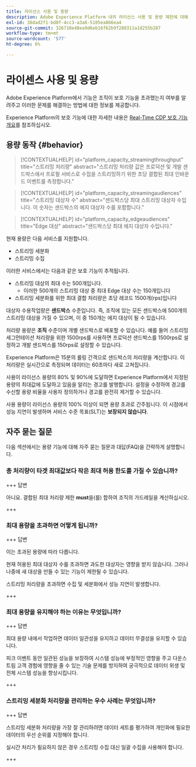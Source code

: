 ```yaml
---
title: 라이선스 사용 및 용량
description: Adobe Experience Platform 내의 라이선스 사용 및 용량 제한에 대해 알아봅니다.
exl-id: 38dad2f1-bd0f-4cc3-a3a6-5105ea866ea4
source-git-commit: 326710e48ea9d6eb16f62b9f288311a1d255b287
workflow-type: tm+mt
source-wordcount: '577'
ht-degree: 6%

---
```


# 라이센스 사용 및 용량

Adobe Experience Platform에서 기능은 조직이 보호 기능을 초과했는지 여부를 알려주고 이러한 문제를 해결하는 방법에 대한 정보를 제공합니다.

Experience Platform의 보호 기능에 대한 자세한 내용은 [Real-Time CDP 보호 기능 개요](../../rtcdp/guardrails/overview.md)를 참조하십시오.

## 용량 동작 {#behavior}

>[!CONTEXTUALHELP]
>id="platform_capacity_streamingthroughput"
>title="스트리밍 처리량"
>abstract="스트리밍 처리량 값은 프로덕션 및 개발 샌드박스에서 프로필 서비스로 수집을 스트리밍하기 위한 초당 결합된 최대 인바운드 이벤트를 측정합니다."

>[!CONTEXTUALHELP]
>id="platform_capacity_streamingaudiences"
>title="스트리밍 대상자 수"
>abstract="샌드박스당 최대 스트리밍 대상자 수입니다. 이 숫자는 샌드박스의 에지 대상자 수를 포함합니다."

>[!CONTEXTUALHELP]
>id="platform_capacity_edgeaudiences"
>title="Edge 대상"
>abstract="샌드박스당 최대 에지 대상자 수입니다."

현재 용량은 다음 서비스를 지원합니다.

- 스트리밍 세분화
- 스트리밍 수집

이러한 서비스에서는 다음과 같은 보호 기능이 추적됩니다.

- 스트리밍 대상의 최대 수는 500개입니다.
   - 이러한 500개의 스트리밍 대상 중 최대 Edge 대상 수는 150개입니다
- 스트리밍 세분화를 위한 최대 결합 처리량은 초당 레코드 1500개(rps)입니다

대상자 수용작업량은 **샌드박스** 수준입니다. 즉, 조직에 있는 모든 샌드박스에 500개의 스트리밍 대상을 가질 수 있으며, 이 중 150개는 에지 대상이 될 수 있습니다.

처리량 용량은 **조직** 수준이며 개별 샌드박스로 배포할 수 있습니다. 예를 들어 스트리밍 세그먼테이션 처리량을 위한 1500rps를 사용하면 프로덕션 샌드박스를 1500rps로 설정하고 개발 샌드박스를 150rps로 설정할 수 있습니다.

Experience Platform은 15분의 롤링 간격으로 샌드박스의 처리량을 계산합니다. 이 처리량은 실시간으로 측정되며 데이터는 60초마다 새로 고쳐집니다.

사용이 라이선스 용량의 80% 및 90%에 도달하면 Experience Platform에서 지정된 용량의 최대값에 도달하고 있음을 알리는 경고를 발행합니다. 설정을 수정하여 경고를 수신할 용량 비율을 사용자 정의하거나 경고를 완전히 제거할 수 있습니다.

사용 용량이 라이선스 용량의 100% 이상이 되면 용량 초과로 간주됩니다. 이 시점에서 성능 지연이 발생하며 서비스 수준 목표(SLT)는 **보장되지 않습니다**.

## 자주 묻는 질문

다음 섹션에서는 용량 기능에 대해 자주 묻는 질문과 대답(FAQ)을 간략하게 설명합니다.

### 총 처리량이 타겟 최대값보다 작은 최대 허용 한도를 가질 수 있습니까?

+++ 답변

아니요. 결합된 최대 처리량 제한 **must**&#x200B;을(를) 합하여 조직의 가드레일을 계산하십시오.

+++

### 최대 용량을 초과하면 어떻게 됩니까?

+++ 답변

이는 초과된 용량에 따라 다릅니다.

현재 허용된 최대 대상자 수를 초과하면 과도한 대상자는 영향을 받지 않습니다. 그러나 나중에 새 대상을 만들 수 있는 기능이 제한될 수 있습니다.

스트리밍 처리량을 초과하면 수집 및 세분화에서 성능 지연이 발생합니다.

+++

### 최대 용량을 유지해야 하는 이유는 무엇입니까?

+++ 답변

최대 용량 내에서 작업하면 데이터 일관성을 유지하고 데이터 무결성을 유지할 수 있습니다.

피크 이벤트 동안 일관된 성능을 보장하여 시스템 성능에 부정적인 영향을 주고 다운스트림 고객 경험에 영향을 줄 수 있는 기술 문제를 방지하여 궁극적으로 데이터 위생 및 전체 시스템 성능을 향상시킵니다.

+++

### 스트리밍 세분화 처리량을 관리하는 우수 사례는 무엇입니까?

+++ 답변

스트리밍 세분화 처리량을 가장 잘 관리하려면 데이터 세트를 평가하여 개인화에 필요한 데이터의 우선 순위를 지정해야 합니다.


실시간 처리가 필요하지 않은 경우 스트리밍 수집 대신 일괄 수집을 사용해야 합니다.

+++
